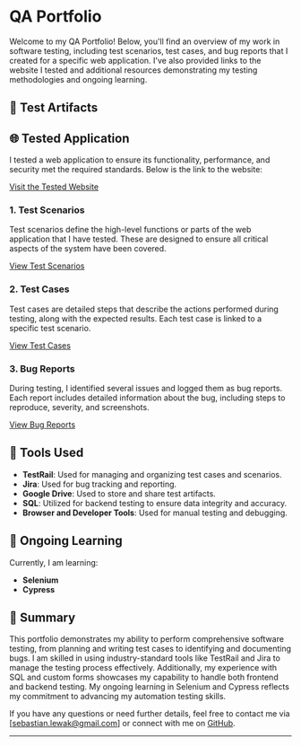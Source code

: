 # QA Portfolio

Welcome to my QA Portfolio! Below, you'll find an overview of my work in software testing, including test scenarios, test cases, and bug reports that I created for a specific web application. I've also provided links to the website I tested and additional resources demonstrating my testing methodologies and ongoing learning.

## 📂 Test Artifacts

## 🌐 Tested Application

I tested a web application to ensure its functionality, performance, and security met the required standards. Below is the link to the website:

<a href="https://skleptest.pl/" target="_blank">Visit the Tested Website</a>

### 1. Test Scenarios
Test scenarios define the high-level functions or parts of the web application that I have tested. These are designed to ensure all critical aspects of the system have been covered.

<a href="https://drive.google.com/drive/folders/1sljB4LnVx4k2_JC6gGVbpBO8sDW5OvaQ?hl=pl" target="_blank">View Test Scenarios</a>

### 2. Test Cases
Test cases are detailed steps that describe the actions performed during testing, along with the expected results. Each test case is linked to a specific test scenario.

<a href="https://drive.google.com/drive/folders/1bOpRBSNPWLUl5ggG4sUYm-R7xeOPsQNu?hl=pl" target="_blank">View Test Cases</a>

### 3. Bug Reports
During testing, I identified several issues and logged them as bug reports. Each report includes detailed information about the bug, including steps to reproduce, severity, and screenshots.

<a href="https://drive.google.com/drive/folders/1FFiZYniHSgMy7xwNoEDn9YvrpuZYW0cz?hl=pl" target="_blank">View Bug Reports</a>

<!--### 4. Custom Form and SQL Database Testing

As part of my testing work, I developed and tested a custom form built in **React**, integrated with a local **SQL database**. The testing process included:

- **Form Validation**: Ensured that all input fields were properly validated according to the defined requirements.
- **Database Integration**: Tested the connection between the form and the SQL database, focusing on data storage, retrieval, and query accuracy.
- **SQL Queries**: Created and validated SQL queries to ensure data integrity and correct data manipulation within the database.

[View SQL Database Testing](https://github.com/sebastianlewak/custom-form)//-->



## 🔧 Tools Used

- **TestRail**: Used for managing and organizing test cases and scenarios.
- **Jira**: Used for bug tracking and reporting.
- **Google Drive**: Used to store and share test artifacts.
- **SQL**: Utilized for backend testing to ensure data integrity and accuracy.
- **Browser and Developer Tools**: Used for manual testing and debugging.

## 🚀 Ongoing Learning

Currently, I am learning:

- **Selenium**
- **Cypress**

## 📝 Summary

This portfolio demonstrates my ability to perform comprehensive software testing, from planning and writing test cases to identifying and documenting bugs. I am skilled in using industry-standard tools like TestRail and Jira to manage the testing process effectively. Additionally, my experience with SQL and custom forms showcases my capability to handle both frontend and backend testing. My ongoing learning in Selenium and Cypress reflects my commitment to advancing my automation testing skills.

If you have any questions or need further details, feel free to contact me via [sebastian.lewak@gmail.com] or connect with me on [GitHub](https://github.com/sebastianlewak).

---
